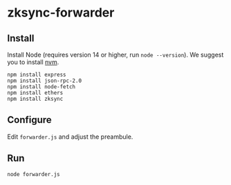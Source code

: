 # zksync-forwarder

## Install

Install Node (requires version 14 or higher, run `node --version`). We suggest you to install [nvm](https://github.com/nvm-sh/nvm).

```
npm install express
npm install json-rpc-2.0
npm install node-fetch
npm install ethers
npm install zksync
```

## Configure

Edit `forwarder.js` and adjust the preambule.

## Run

```
node forwarder.js
```
